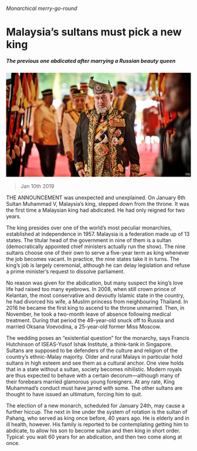 ###### Monarchical merry-go-round

# Malaysia’s sultans must pick a new king 

##### The previous one abdicated after marrying a Russian beauty queen 

![image](images/20190112_ASP002_0.jpg) 

> Jan 10th 2019 

 

THE ANNOUNCEMENT was unexpected and unexplained. On January 6th Sultan Muhammad V, Malaysia’s king, stepped down from the throne. It was the first time a Malaysian king had abdicated. He had only reigned for two years. 

The king presides over one of the world’s most peculiar monarchies, established at independence in 1957. Malaysia is a federation made up of 13 states. The titular head of the government in nine of them is a sultan (democratically appointed chief ministers actually run the show). The nine sultans choose one of their own to serve a five-year term as king whenever the job becomes vacant. In practice, the nine states take it in turns. The king’s job is largely ceremonial, although he can delay legislation and refuse a prime minister’s request to dissolve parliament. 

No reason was given for the abdication, but many suspect the king’s love life had raised too many eyebrows. In 2008, when still crown prince of Kelantan, the most conservative and devoutly Islamic state in the country, he had divorced his wife, a Muslim princess from neighbouring Thailand. In 2016 he became the first king to ascend to the throne unmarried. Then, in November, he took a two-month leave of absence following medical treatment. During that period the 49-year-old snuck off to Russia and married Oksana Voevodina, a 25-year-old former Miss Moscow. 

The wedding poses an “existential question” for the monarchy, says Francis Hutchinson of ISEAS-Yusof Ishak Institute, a think-tank in Singapore. Sultans are supposed to be defenders of the culture and religion of the country’s ethnic-Malay majority. Older and rural Malays in particular hold sultans in high esteem and see them as a cultural anchor. One view holds that in a state without a sultan, society becomes nihilistic. Modern royals are thus expected to behave with a certain decorum—although many of their forebears married glamorous young foreigners. At any rate, King Muhammad’s conduct must have jarred with some. The other sultans are thought to have issued an ultimatum, forcing him to quit. 

The election of a new monarch, scheduled for January 24th, may cause a further hiccup. The next in line under the system of rotation is the sultan of Pahang, who served as king once before, 40 years ago. He is elderly and in ill health, however. His family is reported to be contemplating getting him to abdicate, to allow his son to become sultan and then king in short order. Typical: you wait 60 years for an abdication, and then two come along at once. 

